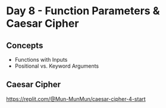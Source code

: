 # Day 8 - Function Parameters & Caesar Cipher

## Concepts
* Functions with Inputs
* Positional vs. Keyword Arguments

## Caesar Cipher
https://replit.com/@Mun-MunMun/caesar-cipher-4-start
